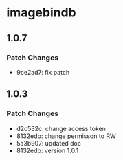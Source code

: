 # imagebindb

## 1.0.7

### Patch Changes

- 9ce2ad7: fix patch

## 1.0.3

### Patch Changes

- d2c532c: change access token
- 8132edb: change permisson to RW
- 5a3b907: updated doc
- 8132edb: version 1.0.1
